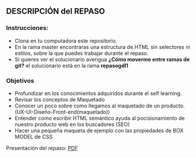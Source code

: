 ## DESCRIPCIÓN del REPASO

### Instrucciones: 
* Clona en tu computadora este repositorio.
* En la rama master encontraras una estructura de HTML sin selectores ni estilos, sobre la que puedes trabajar durante el repaso.
* Si quieres ver el solucionario averigua **¿Cómo moverme entre ramas de git?** el solucionario está en la rama **repasogdl1** 
### Objetivos

* Profundizar en los conocimientos adquiridos durante el self learning. 
* Revisar los conceptos de Maquetado
* Conocer un poco sobre como llegamos al maquetado de un producto. (UX-UI-Diseño-Front-end(maquetado))
* Entender como escribir HTML semántico ayuda al pocisionamiento de nuestro producto web en los buscadores (SEO)
* Hacer una pequeña maqueta de ejemplo con las propiedades de BOX MODEL de CSS

Presentación del repaso:
[PDF](https://drive.google.com/open?id=1dtiwUxHpVbMk3_4hoelQon1eDwMBdsR-)
